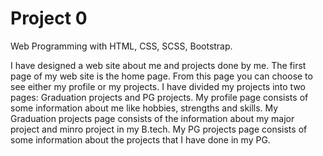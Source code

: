 # Project 0

Web Programming with HTML, CSS, SCSS, Bootstrap.

I have designed a web site about me and projects done by me.
The first page of my web site is the home page. From this page you can choose to see either my profile or my projects.
I have divided my projects into two pages: Graduation projects and PG projects.
My profile page consists of some information about me like hobbies, strengths and skills.
My Graduation projects page consists of the information about my major project and minro project in my B.tech.
My PG projects page consists of some information about the projects that I have done in my PG.